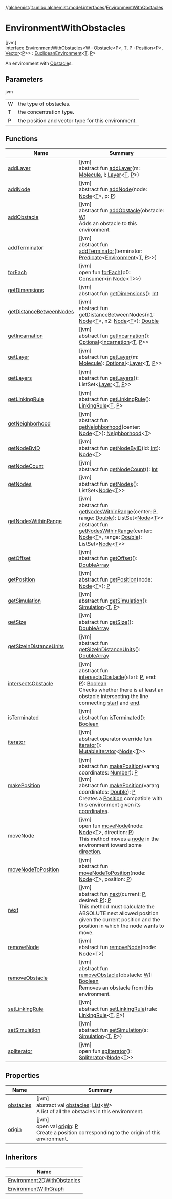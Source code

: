 //[alchemist](../../../index.md)/[it.unibo.alchemist.model.interfaces](../index.md)/[EnvironmentWithObstacles](index.md)

# EnvironmentWithObstacles

[jvm]\
interface [EnvironmentWithObstacles](index.md)<[W](index.md) : [Obstacle](../-obstacle/index.md)<[P](index.md)>, [T](index.md), [P](index.md) : [Position](../-position/index.md)<[P](index.md)>, [Vector](../../it.unibo.alchemist.model.interfaces.geometry/-vector/index.md)<[P](index.md)>> : [EuclideanEnvironment](../-euclidean-environment/index.md)<[T](index.md), [P](index.md)> 

An environment with [Obstacle](../-obstacle/index.md)s.

## Parameters

jvm

| | |
|---|---|
| W | the type of obstacles. |
| T | the concentration type. |
| P | the position and vector type for this environment. |

## Functions

| Name | Summary |
|---|---|
| [addLayer](../../it.unibo.alchemist.model.interfaces.environments/-physics-environment-with-graph/index.md#126323689%2FFunctions%2F-267951372) | [jvm]<br>abstract fun [addLayer](../../it.unibo.alchemist.model.interfaces.environments/-physics-environment-with-graph/index.md#126323689%2FFunctions%2F-267951372)(m: [Molecule](../-molecule/index.md), l: [Layer](../-layer/index.md)<[T](index.md), [P](index.md)>) |
| [addNode](../../it.unibo.alchemist.model.interfaces.environments/-physics-environment-with-graph/index.md#-197770120%2FFunctions%2F-267951372) | [jvm]<br>abstract fun [addNode](../../it.unibo.alchemist.model.interfaces.environments/-physics-environment-with-graph/index.md#-197770120%2FFunctions%2F-267951372)(node: [Node](../-node/index.md)<[T](index.md)>, p: [P](index.md)) |
| [addObstacle](add-obstacle.md) | [jvm]<br>abstract fun [addObstacle](add-obstacle.md)(obstacle: [W](index.md))<br>Adds an obstacle to this environment. |
| [addTerminator](../../it.unibo.alchemist.model.interfaces.environments/-physics-environment-with-graph/index.md#-638290442%2FFunctions%2F-267951372) | [jvm]<br>abstract fun [addTerminator](../../it.unibo.alchemist.model.interfaces.environments/-physics-environment-with-graph/index.md#-638290442%2FFunctions%2F-267951372)(terminator: [Predicate](https://docs.oracle.com/javase/8/docs/api/java/util/function/Predicate.html)<[Environment](../-environment/index.md)<[T](index.md), [P](index.md)>>) |
| [forEach](../../it.unibo.alchemist.model.implementations.neighborhoods/-simple-neighborhood/index.md#1379299152%2FFunctions%2F-267951372) | [jvm]<br>open fun [forEach](../../it.unibo.alchemist.model.implementations.neighborhoods/-simple-neighborhood/index.md#1379299152%2FFunctions%2F-267951372)(p0: [Consumer](https://docs.oracle.com/javase/8/docs/api/java/util/function/Consumer.html)<in [Node](../-node/index.md)<[T](index.md)>>) |
| [getDimensions](../-environment/get-dimensions.md) | [jvm]<br>abstract fun [getDimensions](../-environment/get-dimensions.md)(): [Int](https://kotlinlang.org/api/latest/jvm/stdlib/kotlin/-int/index.html) |
| [getDistanceBetweenNodes](../../it.unibo.alchemist.model.interfaces.environments/-physics-environment-with-graph/index.md#1545521498%2FFunctions%2F-267951372) | [jvm]<br>abstract fun [getDistanceBetweenNodes](../../it.unibo.alchemist.model.interfaces.environments/-physics-environment-with-graph/index.md#1545521498%2FFunctions%2F-267951372)(n1: [Node](../-node/index.md)<[T](index.md)>, n2: [Node](../-node/index.md)<[T](index.md)>): [Double](https://kotlinlang.org/api/latest/jvm/stdlib/kotlin/-double/index.html) |
| [getIncarnation](../-environment/get-incarnation.md) | [jvm]<br>abstract fun [getIncarnation](../-environment/get-incarnation.md)(): [Optional](https://docs.oracle.com/javase/8/docs/api/java/util/Optional.html)<[Incarnation](../-incarnation/index.md)<[T](index.md), [P](index.md)>> |
| [getLayer](../../it.unibo.alchemist.model.interfaces.environments/-physics-environment-with-graph/index.md#-1122345695%2FFunctions%2F-267951372) | [jvm]<br>abstract fun [getLayer](../../it.unibo.alchemist.model.interfaces.environments/-physics-environment-with-graph/index.md#-1122345695%2FFunctions%2F-267951372)(m: [Molecule](../-molecule/index.md)): [Optional](https://docs.oracle.com/javase/8/docs/api/java/util/Optional.html)<[Layer](../-layer/index.md)<[T](index.md), [P](index.md)>> |
| [getLayers](../-environment/get-layers.md) | [jvm]<br>abstract fun [getLayers](../-environment/get-layers.md)(): ListSet<[Layer](../-layer/index.md)<[T](index.md), [P](index.md)>> |
| [getLinkingRule](../-environment/get-linking-rule.md) | [jvm]<br>abstract fun [getLinkingRule](../-environment/get-linking-rule.md)(): [LinkingRule](../-linking-rule/index.md)<[T](index.md), [P](index.md)> |
| [getNeighborhood](../../it.unibo.alchemist.model.interfaces.environments/-physics-environment-with-graph/index.md#-85790470%2FFunctions%2F-267951372) | [jvm]<br>abstract fun [getNeighborhood](../../it.unibo.alchemist.model.interfaces.environments/-physics-environment-with-graph/index.md#-85790470%2FFunctions%2F-267951372)(center: [Node](../-node/index.md)<[T](index.md)>): [Neighborhood](../-neighborhood/index.md)<[T](index.md)> |
| [getNodeByID](../../it.unibo.alchemist.model.interfaces.environments/-physics-environment-with-graph/index.md#-133466387%2FFunctions%2F-267951372) | [jvm]<br>abstract fun [getNodeByID](../../it.unibo.alchemist.model.interfaces.environments/-physics-environment-with-graph/index.md#-133466387%2FFunctions%2F-267951372)(id: [Int](https://kotlinlang.org/api/latest/jvm/stdlib/kotlin/-int/index.html)): [Node](../-node/index.md)<[T](index.md)> |
| [getNodeCount](../-environment/get-node-count.md) | [jvm]<br>abstract fun [getNodeCount](../-environment/get-node-count.md)(): [Int](https://kotlinlang.org/api/latest/jvm/stdlib/kotlin/-int/index.html) |
| [getNodes](../-environment/get-nodes.md) | [jvm]<br>abstract fun [getNodes](../-environment/get-nodes.md)(): ListSet<[Node](../-node/index.md)<[T](index.md)>> |
| [getNodesWithinRange](../../it.unibo.alchemist.model.interfaces.environments/-physics-environment-with-graph/index.md#634323809%2FFunctions%2F-267951372) | [jvm]<br>abstract fun [getNodesWithinRange](../../it.unibo.alchemist.model.interfaces.environments/-physics-environment-with-graph/index.md#634323809%2FFunctions%2F-267951372)(center: [P](index.md), range: [Double](https://kotlinlang.org/api/latest/jvm/stdlib/kotlin/-double/index.html)): ListSet<[Node](../-node/index.md)<[T](index.md)>><br>abstract fun [getNodesWithinRange](../../it.unibo.alchemist.model.interfaces.environments/-physics-environment-with-graph/index.md#-1612566862%2FFunctions%2F-267951372)(center: [Node](../-node/index.md)<[T](index.md)>, range: [Double](https://kotlinlang.org/api/latest/jvm/stdlib/kotlin/-double/index.html)): ListSet<[Node](../-node/index.md)<[T](index.md)>> |
| [getOffset](../-environment/get-offset.md) | [jvm]<br>abstract fun [getOffset](../-environment/get-offset.md)(): [DoubleArray](https://kotlinlang.org/api/latest/jvm/stdlib/kotlin/-double-array/index.html) |
| [getPosition](../../it.unibo.alchemist.model.interfaces.environments/-physics-environment-with-graph/index.md#1369612629%2FFunctions%2F-267951372) | [jvm]<br>abstract fun [getPosition](../../it.unibo.alchemist.model.interfaces.environments/-physics-environment-with-graph/index.md#1369612629%2FFunctions%2F-267951372)(node: [Node](../-node/index.md)<[T](index.md)>): [P](index.md) |
| [getSimulation](../-environment/get-simulation.md) | [jvm]<br>abstract fun [getSimulation](../-environment/get-simulation.md)(): [Simulation](../../it.unibo.alchemist.core.interfaces/-simulation/index.md)<[T](index.md), [P](index.md)> |
| [getSize](../-environment/get-size.md) | [jvm]<br>abstract fun [getSize](../-environment/get-size.md)(): [DoubleArray](https://kotlinlang.org/api/latest/jvm/stdlib/kotlin/-double-array/index.html) |
| [getSizeInDistanceUnits](../-environment/get-size-in-distance-units.md) | [jvm]<br>abstract fun [getSizeInDistanceUnits](../-environment/get-size-in-distance-units.md)(): [DoubleArray](https://kotlinlang.org/api/latest/jvm/stdlib/kotlin/-double-array/index.html) |
| [intersectsObstacle](intersects-obstacle.md) | [jvm]<br>abstract fun [intersectsObstacle](intersects-obstacle.md)(start: [P](index.md), end: [P](index.md)): [Boolean](https://kotlinlang.org/api/latest/jvm/stdlib/kotlin/-boolean/index.html)<br>Checks whether there is at least an obstacle intersecting the line connecting [start](intersects-obstacle.md) and [end](intersects-obstacle.md). |
| [isTerminated](../-environment/is-terminated.md) | [jvm]<br>abstract fun [isTerminated](../-environment/is-terminated.md)(): [Boolean](https://kotlinlang.org/api/latest/jvm/stdlib/kotlin/-boolean/index.html) |
| [iterator](../../it.unibo.alchemist.model.interfaces.nodes/-node-with-shape/index.md#-1651023311%2FFunctions%2F-267951372) | [jvm]<br>abstract operator override fun [iterator](../../it.unibo.alchemist.model.interfaces.nodes/-node-with-shape/index.md#-1651023311%2FFunctions%2F-267951372)(): [MutableIterator](https://kotlinlang.org/api/latest/jvm/stdlib/kotlin.collections/-mutable-iterator/index.html)<[Node](../-node/index.md)<[T](index.md)>> |
| [makePosition](../../it.unibo.alchemist.model.interfaces.environments/-physics-environment-with-graph/index.md#1042884226%2FFunctions%2F-267951372) | [jvm]<br>abstract fun [makePosition](../../it.unibo.alchemist.model.interfaces.environments/-physics-environment-with-graph/index.md#1042884226%2FFunctions%2F-267951372)(vararg coordinates: [Number](https://kotlinlang.org/api/latest/jvm/stdlib/kotlin/-number/index.html)): [P](index.md)<br>[jvm]<br>abstract fun [makePosition](../-euclidean-environment/make-position.md)(vararg coordinates: [Double](https://kotlinlang.org/api/latest/jvm/stdlib/kotlin/-double/index.html)): [P](index.md)<br>Creates a [Position](../-position/index.md) compatible with this environment given its [coordinates](../-euclidean-environment/make-position.md). |
| [moveNode](../-euclidean-environment/move-node.md) | [jvm]<br>open fun [moveNode](../-euclidean-environment/move-node.md)(node: [Node](../-node/index.md)<[T](index.md)>, direction: [P](index.md))<br>This method moves a [node](../-euclidean-environment/move-node.md) in the environment toward some [direction](../-euclidean-environment/move-node.md). |
| [moveNodeToPosition](../../it.unibo.alchemist.model.interfaces.environments/-physics-environment-with-graph/index.md#-302891260%2FFunctions%2F-267951372) | [jvm]<br>abstract fun [moveNodeToPosition](../../it.unibo.alchemist.model.interfaces.environments/-physics-environment-with-graph/index.md#-302891260%2FFunctions%2F-267951372)(node: [Node](../-node/index.md)<[T](index.md)>, position: [P](index.md)) |
| [next](next.md) | [jvm]<br>abstract fun [next](next.md)(current: [P](index.md), desired: [P](index.md)): [P](index.md)<br>This method must calculate the ABSOLUTE next allowed position given the current position and the position in which the node wants to move. |
| [removeNode](../../it.unibo.alchemist.model.interfaces.environments/-physics-environment-with-graph/index.md#-306697004%2FFunctions%2F-267951372) | [jvm]<br>abstract fun [removeNode](../../it.unibo.alchemist.model.interfaces.environments/-physics-environment-with-graph/index.md#-306697004%2FFunctions%2F-267951372)(node: [Node](../-node/index.md)<[T](index.md)>) |
| [removeObstacle](remove-obstacle.md) | [jvm]<br>abstract fun [removeObstacle](remove-obstacle.md)(obstacle: [W](index.md)): [Boolean](https://kotlinlang.org/api/latest/jvm/stdlib/kotlin/-boolean/index.html)<br>Removes an obstacle from this environment. |
| [setLinkingRule](../../it.unibo.alchemist.model.interfaces.environments/-physics-environment-with-graph/index.md#-1005317528%2FFunctions%2F-267951372) | [jvm]<br>abstract fun [setLinkingRule](../../it.unibo.alchemist.model.interfaces.environments/-physics-environment-with-graph/index.md#-1005317528%2FFunctions%2F-267951372)(rule: [LinkingRule](../-linking-rule/index.md)<[T](index.md), [P](index.md)>) |
| [setSimulation](../../it.unibo.alchemist.model.interfaces.environments/-physics-environment-with-graph/index.md#1147788016%2FFunctions%2F-267951372) | [jvm]<br>abstract fun [setSimulation](../../it.unibo.alchemist.model.interfaces.environments/-physics-environment-with-graph/index.md#1147788016%2FFunctions%2F-267951372)(s: [Simulation](../../it.unibo.alchemist.core.interfaces/-simulation/index.md)<[T](index.md), [P](index.md)>) |
| [spliterator](../../it.unibo.alchemist.loader.deployments/-close-to-g-p-s-trace/index.md#-1387152138%2FFunctions%2F-267951372) | [jvm]<br>open fun [spliterator](../../it.unibo.alchemist.loader.deployments/-close-to-g-p-s-trace/index.md#-1387152138%2FFunctions%2F-267951372)(): [Spliterator](https://docs.oracle.com/javase/8/docs/api/java/util/Spliterator.html)<[Node](../-node/index.md)<[T](index.md)>> |

## Properties

| Name | Summary |
|---|---|
| [obstacles](obstacles.md) | [jvm]<br>abstract val [obstacles](obstacles.md): [List](https://kotlinlang.org/api/latest/jvm/stdlib/kotlin.collections/-list/index.html)<[W](index.md)><br>A list of all the obstacles in this environment. |
| [origin](index.md#-939172749%2FProperties%2F-267951372) | [jvm]<br>open val [origin](index.md#-939172749%2FProperties%2F-267951372): [P](index.md)<br>Create a position corresponding to the origin of this environment. |

## Inheritors

| Name |
|---|
| [Environment2DWithObstacles](../../it.unibo.alchemist.model.interfaces.environments/-environment2-d-with-obstacles/index.md) |
| [EnvironmentWithGraph](../../it.unibo.alchemist.model.interfaces.environments/-environment-with-graph/index.md) |
